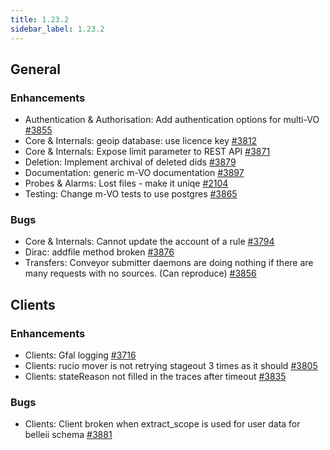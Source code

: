 ```yaml
---
title: 1.23.2
sidebar_label: 1.23.2
---
```


## General

### Enhancements

- Authentication & Authorisation: Add authentication options for multi-VO [#3855](https://github.com/rucio/rucio/issues/3855)
- Core & Internals: geoip database: use licence key [#3812](https://github.com/rucio/rucio/issues/3812)
- Core & Internals: Expose limit parameter to REST API [#3871](https://github.com/rucio/rucio/issues/3871)
- Deletion: Implement archival of deleted dids [#3879](https://github.com/rucio/rucio/issues/3879)
- Documentation: generic m-VO documentation [#3897](https://github.com/rucio/rucio/issues/3897)
- Probes & Alarms: Lost files - make it uniqe [#2104](https://github.com/rucio/rucio/issues/2104)
- Testing: Change m-VO tests to use postgres [#3865](https://github.com/rucio/rucio/issues/3865)

### Bugs

- Core & Internals: Cannot update the account of a rule [#3794](https://github.com/rucio/rucio/issues/3794)
- Dirac: addfile method broken [#3876](https://github.com/rucio/rucio/issues/3876)
- Transfers: Conveyor submitter daemons are doing nothing if there are many requests with no sources. (Can reproduce) [#3856](https://github.com/rucio/rucio/issues/3856)

## Clients

### Enhancements

- Clients: Gfal logging [#3716](https://github.com/rucio/rucio/issues/3716)
- Clients: rucio mover is not retrying stageout 3 times as it should [#3805](https://github.com/rucio/rucio/issues/3805)
- Clients: stateReason not filled in the traces after timeout [#3835](https://github.com/rucio/rucio/issues/3835)

### Bugs

- Clients: Client broken when extract_scope is used for user data for belleii schema [#3881](https://github.com/rucio/rucio/issues/3881)
